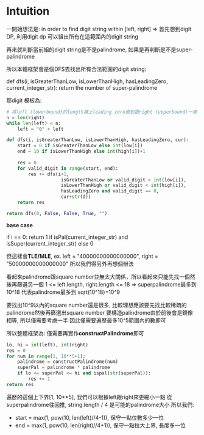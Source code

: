 # Intuition

一開始想法是:
in order to find digit string within [left, right] => 首先想到digit DP, 利用digit dp 可以組出所有在這範圍內的digit string

再來就判斷當前組的digit string是不是palindrome, 如果是再判斷是不是super-palindrome

所以本體框架會是個DFS去找出所有合法範圍的digit string:

def dfs(i, isGreaterThanLow, isLowerThanHigh, hasLeadingZero, current_integer_str): return the number of super-palindrome

那digit 模板為:

```py
# 將left (lowerbound)的length補上leading zero直到跟right (upperbound)一樣
n = len(right)
while len(left) < n:
    left = "0" + left

def dfs(i, isGreaterThanLow, isLowerThanHigh, hasLeadingZero, cur):
    start = 0 if isGreaterThanLow else int(low[i])
    end = 10 if isLowerThanHigh else int(high[i])+1
    
    res = 0
    for valid_digit in range(start, end):
        res += dfs(i+1,
                    isGreaterThanLow or valid_digit > int(low[i]),
                    isLowerThanHigh or valid_digit < int(high[i]),
                    hasLeadingZero and valid_digit == 0,
                    cur+str(d))
    return res

return dfs(0, False, False, True, "")
```

**base case**

if i == 0: return 1 if isPal(current_integer_str) and isSuper(current_integer_str) else 0

但這樣會**TLE/MLE**, ex. left = "40000000000000000", right = "50000000000000000"
所以我們得另外再想個辦法

看起來palindrome跟square number並無太大關係，所以看起來只能先找一個然後再篩選另一個
1 <= left.length, right.length <= 18 => superpalindrome最多到10^18
代表palindrome最多到 sqrt(10^18)=10^9

要找出10^9以內的square number還是很多, 比較理想應該要先找比較稀疏的palindrome然後再篩選出square number
要構造palindrome由於前後會是鏡像相等, 所以僅需要考慮一半
因此僅需要遍歷最多10^5範圍內的數即可

所以整體框架為:
僅需要再實作**constructPalindrome**即可
```py
lo, hi = int(left), int(right)
res = 0
for num in range(1, 10**5+1):
    palindrome = constructPalindrome(num)
    superPal = palindrome * palindrome
    if lo <= superPal <= hi and ispal(str(superPal)):
        res += 1
return res
```

遍歷的這個上下界[1, 10**5], 我們可以根據left跟right來更縮小一點
從superpalindrome往回推, string.length / 4 是可能的palindrome大小
所以我們:
- start = max(1, pow(10, len(left)//4-1)), 保守一點位數多少一位
- end = max(1, pow(10, len(right)//4+1)), 保守一點拉大上界, 長度多一位
